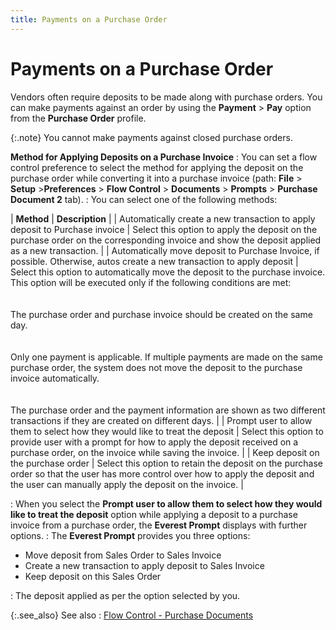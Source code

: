 ```yaml
---
title: Payments on a Purchase Order
---
```


# Payments on a Purchase Order


Vendors often require deposits to be made along with purchase orders.  You can make payments against an order by using the **Payment**  > **Pay** option from the **Purchase Order** profile.


{:.note}
You cannot make payments against closed purchase  orders.


**Method for Applying Deposits on a Purchase Invoice**
: You can set a flow control preference to select  the method for applying the deposit on the purchase order while converting  it into a purchase invoice (path: **File**  > **Setup** >**Preferences**  > **Flow Control** > **Documents**  > **Prompts** > **Purchase 
 Document 2** tab).
: You can select one of the following methods:


| **Method** | **Description** |
| Automatically create a new transaction to apply deposit  to Purchase invoice | Select this option to apply the deposit on the purchase  order on the corresponding invoice and show the deposit applied as a new  transaction. |
| Automatically move deposit to Purchase Invoice, if possible.  Otherwise, autos create a new transaction to apply deposit | Select this option to automatically move the deposit  to the purchase invoice. This option will be executed only if the following  conditions are met:<br/><br/><br/>The purchase order and purchase invoice should be created  on the same day.<br/><br/><br/>Only one payment is applicable. If multiple payments  are made on the same purchase order, the system does not move the deposit  to the purchase invoice automatically.<br/><br/><br/>The purchase order and the payment information are shown  as two different transactions if they are created on different days. |
| Prompt user to allow them to select how they would like  to treat the deposit | Select this option to provide user with a prompt for  how to apply the deposit received on a purchase order, on the invoice  while saving the invoice. |
| Keep deposit on the purchase order | Select this option to retain the deposit on the purchase  order so that the user has more control over how to apply the deposit  and the user can manually apply the deposit on the invoice. |

: When you select the **Prompt 
 user to allow them to select how they would like to treat the deposit**  option while applying a deposit to a purchase invoice from a purchase  order, the **Everest Prompt** displays  with further options.
: The **Everest Prompt**  provides you three options:

- Move deposit  from Sales Order to Sales Invoice
- Create a new  transaction to apply deposit to Sales Invoice
- Keep deposit  on this Sales Order

: The deposit applied as per the option selected by  you.


{:.see_also}
See also
: [Flow  Control - Purchase Documents]({{site.bp_chm}}/flow-ctrl/ctrl/doc-frm/prompts/purchase-prompts/flow_control_setup_dialog_box_prompts_purchase_tab_con_businesss_process_in_everest_content.html)
